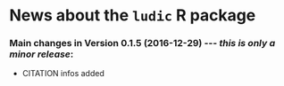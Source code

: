 # News about the `ludic` R package

### Main changes in Version 0.1.5 (2016-12-29) --- *this is only a minor release*:

* CITATION infos added
